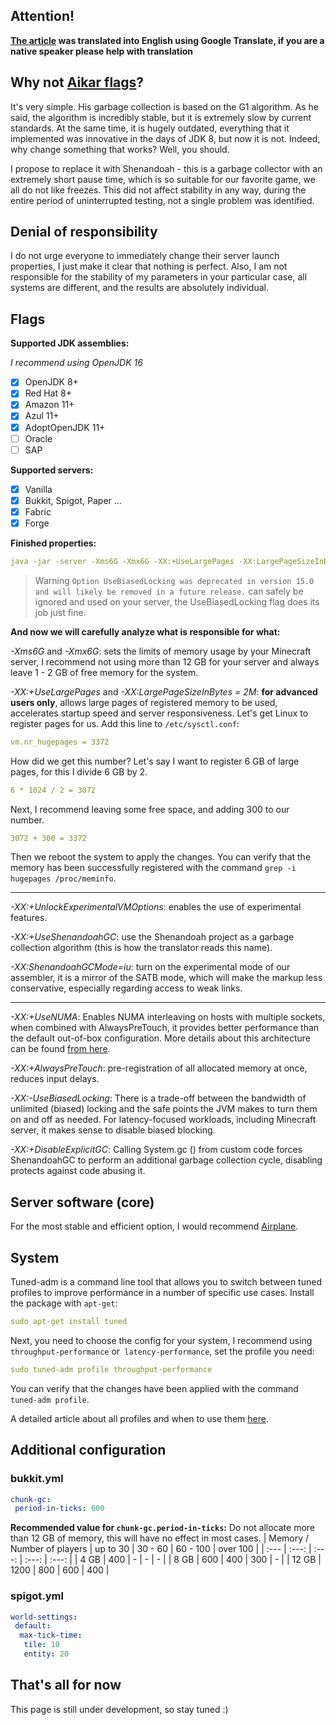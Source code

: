 ## Attention!
**[The article](https://github.com/hilltty/hilltty-flags/blob/main/russian-lang.md) was translated into English using Google Translate, if you are a native speaker please help with translation**

## Why not [Aikar flags](https://aikar.co/2018/07/02/tuning-the-jvm-g1gc-garbage-collector-flags-for-minecraft/)?
It's very simple. His garbage collection is based on the G1 algorithm. As he said, the algorithm is incredibly stable, but it is extremely slow by current standards. At the same time, it is hugely outdated, everything that it implemented was innovative in the days of JDK 8, but now it is not. Indeed, why change something that works? Well, you should.

I propose to replace it with Shenandoah - this is a garbage collector with an extremely short pause time, which is so suitable for our favorite game, we all do not like freezes.  This did not affect stability in any way, during the entire period of uninterrupted testing, not a single problem was identified.
## Denial of responsibility
I do not urge everyone to immediately change their server launch properties, I just make it clear that nothing is perfect.  Also, I am not responsible for the stability of my parameters in your particular case, all systems are different, and the results are absolutely individual.
## Flags
**Supported JDK assemblies:**

*I recommend using OpenJDK 16*
- [x] OpenJDK 8+
- [x] Red Hat 8+
- [x] Amazon 11+
- [x] Azul 11+
- [x] AdoptOpenJDK 11+
- [ ] Oracle
- [ ] SAP

**Supported servers:**
- [x] Vanilla
- [x] Bukkit, Spigot, Paper ...
- [x] Fabric
- [x] Forge

**Finished properties:**
```yml
java -jar -server -Xms6G -Xmx6G -XX:+UseLargePages -XX:LargePageSizeInBytes=2M -XX:+UnlockExperimentalVMOptions -XX:+UseShenandoahGC -XX:ShenandoahGCMode=iu -XX:+UseNUMA -XX:+AlwaysPreTouch -XX:-UseBiasedLocking -XX:+DisableExplicitGC -Dfile.encoding=UTF-8 launcher-airplane.jar --nogui
```
> Warning `Option UseBiasedLocking was deprecated in version 15.0 and will likely be removed in a future release.` can safely be ignored and used on your server, the UseBiasedLocking flag does its job just fine.

**And now we will carefully analyze what is responsible for what:**

 *-Xms6G* and *-Xmx6G*: sets the limits of memory usage by your Minecraft server, I recommend not using more than 12 GB for your server and always leave 1 - 2 GB of free memory for the system.

 *-XX:+UseLargePages* and *-XX:LargePageSizeInBytes = 2M*: **for advanced users only**, allows large pages of registered memory to be used, accelerates startup speed and server responsiveness.  Let's get Linux to register pages for us.  Add this line to `/etc/sysctl.conf`:
```yml
vm.nr_hugepages = 3372
```
How did we get this number?  Let's say I want to register 6 GB of large pages, for this I divide 6 GB by 2.
```yml
6 * 1024 / 2 = 3072
```
Next, I recommend leaving some free space, and adding 300 to our number.
```yml
3072 + 300 = 3372
```
Then we reboot the system to apply the changes. You can verify that the memory has been successfully registered with the command `grep -i hugepages /proc/meminfo`.

---
*-XX:+UnlockExperimentalVMOptions*: enables the use of experimental features.

*-XX:+UseShenandoahGC*: use the Shenandoah project as a garbage collection algorithm (this is how the translator reads this name).

*-XX:ShenandoahGCMode=iu*: turn on the experimental mode of our assembler, it is a mirror of the SATB mode, which will make the markup less conservative, especially regarding access to weak links.

---
*-XX:+UseNUMA*: Enables NUMA interleaving on hosts with multiple sockets, when combined with AlwaysPreTouch, it provides better performance than the default out-of-box configuration.  More details about this architecture can be found [from here](https://en.wikipedia.org/wiki/Non-uniform_memory_access).

*-XX:+AlwaysPreTouch*: pre-registration of all allocated memory at once, reduces input delays.

*-XX:-UseBiasedLocking*: There is a trade-off between the bandwidth of unlimited (biased) locking and the safe points the JVM makes to turn them on and off as needed. For latency-focused workloads, including Minecraft server, it makes sense to disable biased blocking.

*-XX:+DisableExplicitGC*: Calling System.gc () from custom code forces ShenandoahGC to perform an additional garbage collection cycle, disabling protects against code abusing it.
## Server software (core)
For the most stable and efficient option, I would recommend [Airplane](https://github.com/TECHNOVE/Airplane).
## System
Tuned-adm is a command line tool that allows you to switch between tuned profiles to improve performance in a number of specific use cases.  Install the package with `apt-get`:
```yml
sudo apt-get install tuned
```
Next, you need to choose the config for your system, I recommend using `throughput-performance` or` latency-performance`, set the profile you need:
```yml
sudo tuned-adm profile throughput-performance
```
You can verify that the changes have been applied with the command `tuned-adm profile`.

A detailed article about all profiles and when to use them [here](https://access.redhat.com/documentation/en-us/red_hat_enterprise_linux/7/html/performance_tuning_guide/sect-red_hat_enterprise_linux-performance_tuning_guide-tool_referencem-tuning).
## Additional configuration
### bukkit.yml
```yml
chunk-gc:
 period-in-ticks: 600
```
**Recommended value for `chunk-gc.period-in-ticks`:**
Do not allocate more than 12 GB of memory, this will have no effect in most cases.
| Memory / Number of players | up to 30 | 30 - 60 | 60 - 100 | over 100 |
| :--- | :---: | :---: | :---: | :---: |
| 4 GB | 400 | - | - | - |
| 8 GB | 600 | 400 | 300 | - |
| 12 GB | 1200 | 800 | 600 | 400 |
 ### spigot.yml
 ```yml
 world-settings:
  default:
   max-tick-time:
    tile: 10
    entity: 20
```
## That's all for now
This page is still under development, so stay tuned :)
